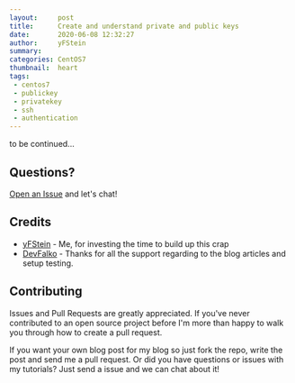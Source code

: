 ```yaml
---
layout:     post
title:      Create and understand private and public keys
date:       2020-06-08 12:32:27
author:     yFStein
summary:    
categories: CentOS7
thumbnail:  heart
tags:
 - centos7
 - publickey
 - privatekey
 - ssh
 - authentication
---
```


to be continued...

## Questions?

[Open an Issue](https://github.com/yfstein/yfstein.github.io/issues/new) and let's chat!

## Credits

- [yFStein](https://github.com/yfstein) - Me, for investing the time to build up this crap
- [DevFalko](https://github.com/devfalko) - Thanks for all the support regarding to the blog articles and setup testing.


## Contributing

Issues and Pull Requests are greatly appreciated. If you've never contributed to an open source project before I'm more than happy to walk you through how to create a pull request.

If you want your own blog post for my blog so just fork the repo, write the post and send me a pull request. Or did you have questions or issues with my tutorials? Just send a issue and we can chat about it!
